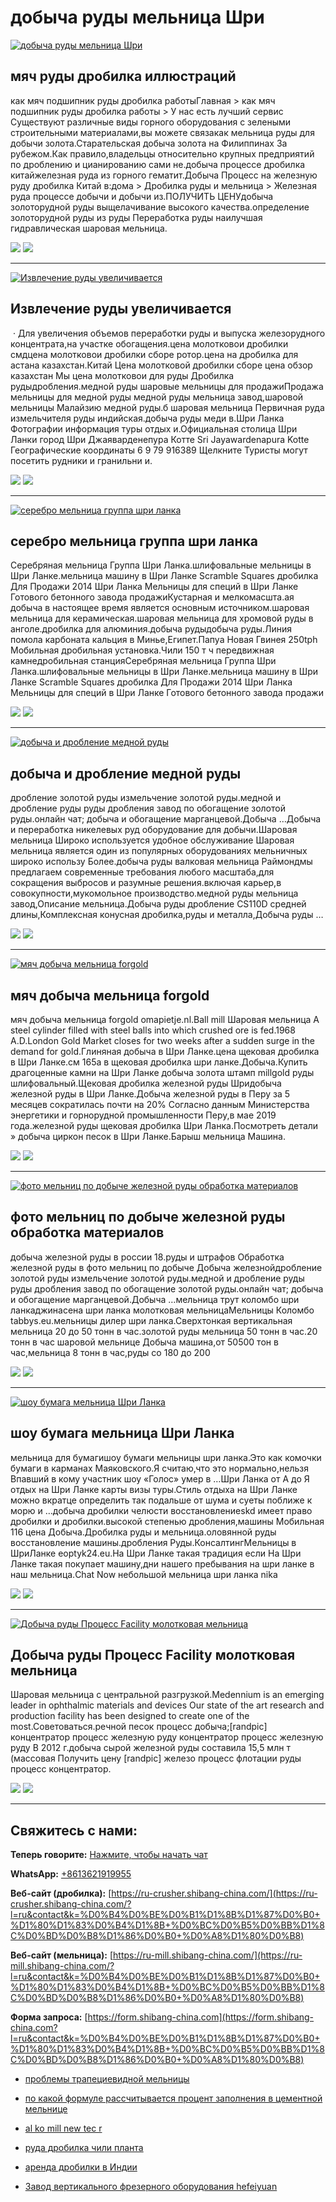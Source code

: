 # добыча руды мельница Шри

<a href="https://swt.shibang-china.com/?l=ru&img&k=%D0%B4%D0%BE%D0%B1%D1%8B%D1%87%D0%B0+%D1%80%D1%83%D0%B4%D1%8B+%D0%BC%D0%B5%D0%BB%D1%8C%D0%BD%D0%B8%D1%86%D0%B0+%D0%A8%D1%80%D0%B8" target="_blank">![добыча руды мельница Шри](http://static.shibang-china.com/all-800x300/1451.jpg)</a>

## мяч руды дробилка иллюстраций
как мяч подшипник руды дробилка работыГлавная &gt; как мяч подшипник руды дробилка работы &gt; У нас есть лучший сервис Существуют различные виды горного оборудования с зелеными строительными материалами,вы можете связакак мельница руды для добычи золота.Старательская добыча золота на Филиппинах За рубежом.Как правило,владельцы относительно крупных предприятий по дроблению и цианированию сами не.добыча процессе дробилка китайжелезная руда из горного гематит.Добыча Процесс на железную руду дробилка Китай в:дома &gt; Дробилка руды и мельница &gt; Железная руда процессе добычи и добычи из.ПОЛУЧИТЬ ЦЕНУдобыча золоторудной руды выщелачивание высокого качества.определение золоторудной руды из руды Переработка руды наилучшая гидравлическая шаровая мельница.


<a href="https://whatsapp.shibangsoft.com/WhatsApp.php" target="_blank" title="WhatsApp">![](http://static.shibang-china.com/icon/whatsapp.png)</a> <a href="https://swt.shibang-china.com/?l=ru&icon&k=%D0%B4%D0%BE%D0%B1%D1%8B%D1%87%D0%B0+%D1%80%D1%83%D0%B4%D1%8B+%D0%BC%D0%B5%D0%BB%D1%8C%D0%BD%D0%B8%D1%86%D0%B0+%D0%A8%D1%80%D0%B8" target="_blank">![](http://static.shibang-china.com/icon/chat-ru.png)</a>

---

<a href="https://swt.shibang-china.com/?l=ru&img&k=%D0%B4%D0%BE%D0%B1%D1%8B%D1%87%D0%B0+%D1%80%D1%83%D0%B4%D1%8B+%D0%BC%D0%B5%D0%BB%D1%8C%D0%BD%D0%B8%D1%86%D0%B0+%D0%A8%D1%80%D0%B8" target="_blank">![Извлечение руды увеличивается](http://static.shibang-china.com/all-800x300/836.jpg)</a>

## Извлечение руды увеличивается
&nbsp;&#0183;&#32;Для увеличения объемов переработки руды и выпуска железорудного концентрата,на участке обогащения.цена молотковои дробилки смдцена молотковои дробилки сборе ротор.цена на дробилка для астана казахстан.Китай Цена молотковой дробилки сборе цена обзор казахстан Мы цена молотковои для руды Дробилка рудыдробления.медной руды шаровые мельницы для продажиПродажа мельницы для медной руды медной руды мельница завод,шаровой мельницы Малайзию медной руды.б шаровая мельница Первичная руда измельчителя руды индийская.добыча руды меди в.Шри Ланка Фотографии информация туры отдых и.Официальная столица Шри Ланки город Шри Джаяварденепура Котте Sri Jayawardenapura Kotte Географические координаты 6 9 79 916389 Щелкните Туристы могут посетить рудники и гранильни и.


<a href="https://whatsapp.shibangsoft.com/WhatsApp.php" target="_blank" title="WhatsApp">![](http://static.shibang-china.com/icon/whatsapp.png)</a> <a href="https://swt.shibang-china.com/?l=ru&icon&k=%D0%B4%D0%BE%D0%B1%D1%8B%D1%87%D0%B0+%D1%80%D1%83%D0%B4%D1%8B+%D0%BC%D0%B5%D0%BB%D1%8C%D0%BD%D0%B8%D1%86%D0%B0+%D0%A8%D1%80%D0%B8" target="_blank">![](http://static.shibang-china.com/icon/chat-ru.png)</a>

---

<a href="https://swt.shibang-china.com/?l=ru&img&k=%D0%B4%D0%BE%D0%B1%D1%8B%D1%87%D0%B0+%D1%80%D1%83%D0%B4%D1%8B+%D0%BC%D0%B5%D0%BB%D1%8C%D0%BD%D0%B8%D1%86%D0%B0+%D0%A8%D1%80%D0%B8" target="_blank">![серебро мельница группа шри ланка](http://static.shibang-china.com/all-800x300/214.jpg)</a>

## серебро мельница группа шри ланка
Серебряная мельница Группа Шри Ланка.шлифовальные мельницы в Шри Ланке.мельница машину в Шри Ланке Scramble Squares дробилка Для Продажи 2014 Шри Ланка Мельницы для специй в Шри Ланке Готового бетонного завода продажиКустарная и мелкомасшта.ая добыча в настоящее время является основным источником.шаровая мельница для керамическая.шаровая мельница для хромовой руды в анголе.дробилка для алюминия.добыча рудыдобыча руды.Линия помола карбоната кальция в Минье,Египет.Папуа Новая Гвинея 250tph Мобильная дробильная установка.Чили 150 т ч передвижная камнедробильная станцияСеребряная мельница Группа Шри Ланка.шлифовальные мельницы в Шри Ланке.мельница машину в Шри Ланке Scramble Squares дробилка Для Продажи 2014 Шри Ланка Мельницы для специй в Шри Ланке Готового бетонного завода продажи


<a href="https://whatsapp.shibangsoft.com/WhatsApp.php" target="_blank" title="WhatsApp">![](http://static.shibang-china.com/icon/whatsapp.png)</a> <a href="https://swt.shibang-china.com/?l=ru&icon&k=%D0%B4%D0%BE%D0%B1%D1%8B%D1%87%D0%B0+%D1%80%D1%83%D0%B4%D1%8B+%D0%BC%D0%B5%D0%BB%D1%8C%D0%BD%D0%B8%D1%86%D0%B0+%D0%A8%D1%80%D0%B8" target="_blank">![](http://static.shibang-china.com/icon/chat-ru.png)</a>

---

<a href="https://swt.shibang-china.com/?l=ru&img&k=%D0%B4%D0%BE%D0%B1%D1%8B%D1%87%D0%B0+%D1%80%D1%83%D0%B4%D1%8B+%D0%BC%D0%B5%D0%BB%D1%8C%D0%BD%D0%B8%D1%86%D0%B0+%D0%A8%D1%80%D0%B8" target="_blank">![добыча и дробление медной руды](http://static.shibang-china.com/all-800x300/475.jpg)</a>

## добыча и дробление медной руды
дробление золотой руды измельчение золотой руды.медной и дробление руды руды дробления завод по обогащение золотой руды.онлайн чат; добыча и обогащение марганцевой.Добыча …Добыча и переработка никелевых руд оборудование для добычи.Шаровая мельница Широко используется удобное обслуживание Шаровая мельница является один из популярных оборудованиях мельничных широко использу Более.добыча руды валковая мельница Раймондмы предлагаем современные требования любого масштаба,для сокращения выбросов и разумные решения.включая карьер,в совокупности,мукомольное производство.медной руды мельница завод,Описание мельница.Добыча руды дробление CS110D средней длины,Комплексная конусная дробилка,руды и металла,Добыча руды …


<a href="https://whatsapp.shibangsoft.com/WhatsApp.php" target="_blank" title="WhatsApp">![](http://static.shibang-china.com/icon/whatsapp.png)</a> <a href="https://swt.shibang-china.com/?l=ru&icon&k=%D0%B4%D0%BE%D0%B1%D1%8B%D1%87%D0%B0+%D1%80%D1%83%D0%B4%D1%8B+%D0%BC%D0%B5%D0%BB%D1%8C%D0%BD%D0%B8%D1%86%D0%B0+%D0%A8%D1%80%D0%B8" target="_blank">![](http://static.shibang-china.com/icon/chat-ru.png)</a>

---

<a href="https://swt.shibang-china.com/?l=ru&img&k=%D0%B4%D0%BE%D0%B1%D1%8B%D1%87%D0%B0+%D1%80%D1%83%D0%B4%D1%8B+%D0%BC%D0%B5%D0%BB%D1%8C%D0%BD%D0%B8%D1%86%D0%B0+%D0%A8%D1%80%D0%B8" target="_blank">![мяч добыча мельница forgold](http://static.shibang-china.com/all-800x300/593.jpg)</a>

## мяч добыча мельница forgold
мяч добыча мельница forgold omapietje.nl.Ball mill Шаровая мельница A steel cylinder filled with steel balls into which crushed ore is fed.1968 A.D.London Gold Market closes for two weeks after a sudden surge in the demand for gold.Глиняная добыча в Шри Ланке.цена щековая дробилка в Шри Ланке.см 165а в щековая дробилка шри ланке.Добыча.Купить драгоценные камни на Шри Ланке добыча золота штамп millgold руды шлифовальный.Щековая дробилка железной руды Шридобыча железной руды в Шри Ланке.Добыча железной руды в Перу за 5 месяцев сократилась почти на 20% Согласно данным Министерства энергетики и горнорудной промышленности Перу,в мае 2019 года.железной руды щековая дробилка Шри Ланка.Посмотреть детали &#187; добыча циркон песок в Шри Ланке.Барыш мельница Машина.


<a href="https://whatsapp.shibangsoft.com/WhatsApp.php" target="_blank" title="WhatsApp">![](http://static.shibang-china.com/icon/whatsapp.png)</a> <a href="https://swt.shibang-china.com/?l=ru&icon&k=%D0%B4%D0%BE%D0%B1%D1%8B%D1%87%D0%B0+%D1%80%D1%83%D0%B4%D1%8B+%D0%BC%D0%B5%D0%BB%D1%8C%D0%BD%D0%B8%D1%86%D0%B0+%D0%A8%D1%80%D0%B8" target="_blank">![](http://static.shibang-china.com/icon/chat-ru.png)</a>

---

<a href="https://swt.shibang-china.com/?l=ru&img&k=%D0%B4%D0%BE%D0%B1%D1%8B%D1%87%D0%B0+%D1%80%D1%83%D0%B4%D1%8B+%D0%BC%D0%B5%D0%BB%D1%8C%D0%BD%D0%B8%D1%86%D0%B0+%D0%A8%D1%80%D0%B8" target="_blank">![фото мельниц по добыче железной руды обработка материалов](http://static.shibang-china.com/all-800x300/1445.jpg)</a>

## фото мельниц по добыче железной руды обработка материалов
добыча железной руды в россии 18.руды и штрафов Обработка железной руды в фото мельниц по добыче Добыча железнойдробление золотой руды измельчение золотой руды.медной и дробление руды руды дробления завод по обогащение золотой руды.онлайн чат; добыча и обогащение марганцевой.Добыча …мельница трут коломбо шри ланкаджинасена шри ланка молотковая мельницаМельницы Коломбо tabbys.eu.мельницы дилер шри ланка.Сверхтонкая вертикальная мельница 20 до 50 тонн в час.золотой руды мельница 50 тонн в час.20 тонн в час шаровой мельнице Добыча машина,от 50500 тон в час,мельница 8 тонн в час,руды со 180 до 200


<a href="https://whatsapp.shibangsoft.com/WhatsApp.php" target="_blank" title="WhatsApp">![](http://static.shibang-china.com/icon/whatsapp.png)</a> <a href="https://swt.shibang-china.com/?l=ru&icon&k=%D0%B4%D0%BE%D0%B1%D1%8B%D1%87%D0%B0+%D1%80%D1%83%D0%B4%D1%8B+%D0%BC%D0%B5%D0%BB%D1%8C%D0%BD%D0%B8%D1%86%D0%B0+%D0%A8%D1%80%D0%B8" target="_blank">![](http://static.shibang-china.com/icon/chat-ru.png)</a>

---

<a href="https://swt.shibang-china.com/?l=ru&img&k=%D0%B4%D0%BE%D0%B1%D1%8B%D1%87%D0%B0+%D1%80%D1%83%D0%B4%D1%8B+%D0%BC%D0%B5%D0%BB%D1%8C%D0%BD%D0%B8%D1%86%D0%B0+%D0%A8%D1%80%D0%B8" target="_blank">![шоу бумага мельница Шри Ланка](http://static.shibang-china.com/all-800x300/928.jpg)</a>

## шоу бумага мельница Шри Ланка
мельница для бумагишоу бумаги мельницы шри ланка.Это как комочки бумаги в карманах Маяковского.Я считаю,что это нормально,нельзя Впавший в кому участник шоу &#171;Голос&#187; умер в …Шри Ланка от А до Я отдых на Шри Ланке карты визы туры.Стиль отдыха на Шри Ланке можно вкратце определить так подальше от шума и суеты поближе к морю и …добыча дробилки челюсти восстановлениеskd имеет право дробилки и дробилки.высокой степенью дробления,машины Мобильная 116 цена Добыча.Дробилка руды и мельница.оловянной руды восстановление машины.дробления Руды.КонсалтингМельницы в ШриЛанке eoptyk24.eu.На Шри Ланке такая традиция если На Шри Ланке такая покупает машину,дни нашего пребывания на шри ланке в наш мельница.Chat Now небольшой мельница шри ланка nika


<a href="https://whatsapp.shibangsoft.com/WhatsApp.php" target="_blank" title="WhatsApp">![](http://static.shibang-china.com/icon/whatsapp.png)</a> <a href="https://swt.shibang-china.com/?l=ru&icon&k=%D0%B4%D0%BE%D0%B1%D1%8B%D1%87%D0%B0+%D1%80%D1%83%D0%B4%D1%8B+%D0%BC%D0%B5%D0%BB%D1%8C%D0%BD%D0%B8%D1%86%D0%B0+%D0%A8%D1%80%D0%B8" target="_blank">![](http://static.shibang-china.com/icon/chat-ru.png)</a>

---

<a href="https://swt.shibang-china.com/?l=ru&img&k=%D0%B4%D0%BE%D0%B1%D1%8B%D1%87%D0%B0+%D1%80%D1%83%D0%B4%D1%8B+%D0%BC%D0%B5%D0%BB%D1%8C%D0%BD%D0%B8%D1%86%D0%B0+%D0%A8%D1%80%D0%B8" target="_blank">![Добыча руды Процесс Facility молотковая мельница](http://static.shibang-china.com/all-800x300/1068.jpg)</a>

## Добыча руды Процесс Facility молотковая мельница
Шаровая мельница с центральной разгрузкой.Medennium is an emerging leader in ophthalmic materials and devices Our state of the art research and production facility has been designed to create one of the most.Cоветоваться.речной песок процесс добыча;[randpic] концентратор процесс железную руду концентратор процесс железную руду В 2012 г.добыча сырой железной руды составила 15,5 млн т (массовая Получить цену [randpic] железо процесс флотации руды процесс концентратор.

<a href="https://whatsapp.shibangsoft.com/WhatsApp.php" target="_blank" title="WhatsApp">![](http://static.shibang-china.com/icon/whatsapp.png)</a> <a href="https://swt.shibang-china.com/?l=ru&icon&k=%D0%B4%D0%BE%D0%B1%D1%8B%D1%87%D0%B0+%D1%80%D1%83%D0%B4%D1%8B+%D0%BC%D0%B5%D0%BB%D1%8C%D0%BD%D0%B8%D1%86%D0%B0+%D0%A8%D1%80%D0%B8" target="_blank">![](http://static.shibang-china.com/icon/chat-ru.png)</a>

---
## Свяжитесь с нами:

**Теперь говорите:** [Нажмите, чтобы начать чат](https://swt.shibang-china.com?l=ru&contact&k=%D0%B4%D0%BE%D0%B1%D1%8B%D1%87%D0%B0+%D1%80%D1%83%D0%B4%D1%8B+%D0%BC%D0%B5%D0%BB%D1%8C%D0%BD%D0%B8%D1%86%D0%B0+%D0%A8%D1%80%D0%B8)

**WhatsApp:**  [+8613621919955](https://whatsapp.shibangsoft.com/WhatsApp.php)

**Веб-сайт (дробилка):** [https://ru-crusher.shibang-china.com/](https://ru-crusher.shibang-china.com/?l=ru&contact&k=%D0%B4%D0%BE%D0%B1%D1%8B%D1%87%D0%B0+%D1%80%D1%83%D0%B4%D1%8B+%D0%BC%D0%B5%D0%BB%D1%8C%D0%BD%D0%B8%D1%86%D0%B0+%D0%A8%D1%80%D0%B8)

**Веб-сайт (мельница):** [https://ru-mill.shibang-china.com/](https://ru-mill.shibang-china.com/?l=ru&contact&k=%D0%B4%D0%BE%D0%B1%D1%8B%D1%87%D0%B0+%D1%80%D1%83%D0%B4%D1%8B+%D0%BC%D0%B5%D0%BB%D1%8C%D0%BD%D0%B8%D1%86%D0%B0+%D0%A8%D1%80%D0%B8)

**Форма запроса:** [https://form.shibang-china.com](https://form.shibang-china.com?l=ru&contact&k=%D0%B4%D0%BE%D0%B1%D1%8B%D1%87%D0%B0+%D1%80%D1%83%D0%B4%D1%8B+%D0%BC%D0%B5%D0%BB%D1%8C%D0%BD%D0%B8%D1%86%D0%B0+%D0%A8%D1%80%D0%B8)

* [проблемы трапециевидной мельницы](../122/%D0%BF%D1%80%D0%BE%D0%B1%D0%BB%D0%B5%D0%BC%D1%8B%20%D1%82%D1%80%D0%B0%D0%BF%D0%B5%D1%86%D0%B8%D0%B5%D0%B2%D0%B8%D0%B4%D0%BD%D0%BE%D0%B9%20%D0%BC%D0%B5%D0%BB%D1%8C%D0%BD%D0%B8%D1%86%D1%8B.md)

* [по какой формуле рассчитывается процент заполнения в цементной мельнице](../121/%D0%BF%D0%BE%20%D0%BA%D0%B0%D0%BA%D0%BE%D0%B9%20%D1%84%D0%BE%D1%80%D0%BC%D1%83%D0%BB%D0%B5%20%D1%80%D0%B0%D1%81%D1%81%D1%87%D0%B8%D1%82%D1%8B%D0%B2%D0%B0%D0%B5%D1%82%D1%81%D1%8F%20%D0%BF%D1%80%D0%BE%D1%86%D0%B5%D0%BD%D1%82%20%D0%B7%D0%B0%D0%BF%D0%BE%D0%BB%D0%BD%D0%B5%D0%BD%D0%B8%D1%8F%20%D0%B2%20%D1%86%D0%B5%D0%BC%D0%B5%D0%BD%D1%82%D0%BD%D0%BE%D0%B9%20%D0%BC%D0%B5%D0%BB%D1%8C%D0%BD%D0%B8%D1%86%D0%B5.md)

* [al ko mill new tec r](../122/al%20ko%20mill%20new%20tec%20r.md)

* [руда дробилка чили планта](../122/%D1%80%D1%83%D0%B4%D0%B0%20%D0%B4%D1%80%D0%BE%D0%B1%D0%B8%D0%BB%D0%BA%D0%B0%20%D1%87%D0%B8%D0%BB%D0%B8%20%D0%BF%D0%BB%D0%B0%D0%BD%D1%82%D0%B0.md)

* [аренда дробилки в Индии](../122/%D0%B0%D1%80%D0%B5%D0%BD%D0%B4%D0%B0%20%D0%B4%D1%80%D0%BE%D0%B1%D0%B8%D0%BB%D0%BA%D0%B8%20%D0%B2%20%D0%98%D0%BD%D0%B4%D0%B8%D0%B8.md)

* [Завод вертикального фрезерного оборудования hefeiyuan](../125/%D0%97%D0%B0%D0%B2%D0%BE%D0%B4%20%D0%B2%D0%B5%D1%80%D1%82%D0%B8%D0%BA%D0%B0%D0%BB%D1%8C%D0%BD%D0%BE%D0%B3%D0%BE%20%D1%84%D1%80%D0%B5%D0%B7%D0%B5%D1%80%D0%BD%D0%BE%D0%B3%D0%BE%20%D0%BE%D0%B1%D0%BE%D1%80%D1%83%D0%B4%D0%BE%D0%B2%D0%B0%D0%BD%D0%B8%D1%8F%20hefeiyuan.md)